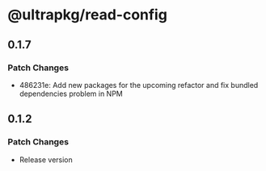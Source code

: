 # @ultrapkg/read-config

## 0.1.7

### Patch Changes

- 486231e: Add new packages for the upcoming refactor and fix bundled dependencies problem in NPM

## 0.1.2

### Patch Changes

- Release version
